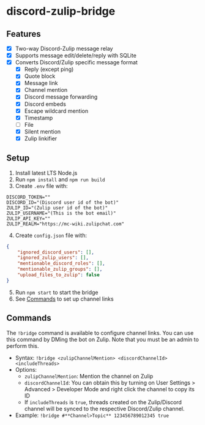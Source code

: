 # discord-zulip-bridge

## Features

- [x] Two-way Discord-Zulip message relay
- [x] Supports message edit/delete/reply with SQLite
- [x] Converts Discord/Zulip specific message format
  - [x] Reply (except ping)
  - [x] Quote block
  - [x] Message link
  - [x] Channel mention
  - [x] Discord message forwarding
  - [x] Discord embeds
  - [x] Escape wildcard mention
  - [x] Timestamp
  - [ ] File
  - [x] Silent mention
  - [x] Zulip linkifier

## Setup

1. Install latest LTS Node.js
2. Run `npm install` and `npm run build`
3. Create `.env` file with:
```env
DISCORD_TOKEN=""
DISCORD_ID="(Discord user id of the bot)"
ZULIP_ID="(Zulip user id of the bot)"
ZULIP_USERNAME="(This is the bot email)"
ZULIP_API_KEY=""
ZULIP_REALM="https://mc-wiki.zulipchat.com"
```
4. Create `config.json` file with:
```json
{
	"ignored_discord_users": [],
	"ignored_zulip_users": [],
	"mentionable_discord_roles": [],
	"mentionable_zulip_groups": [],
	"upload_files_to_zulip": false
}
```
5. Run `npm start` to start the bridge
6. See [Commands](#commands) to set up channel links

## Commands

The `!bridge` command is available to configure channel links. You can use this command by DMing the bot on Zulip. Note that you must be an admin to perform this.

- Syntax: `!bridge <zulipChannelMention> <discordChannelId> <includeThreads>`
- Options:
  - `zulipChannelMention`: Mention the channel on Zulip
  - `discordChannelId`: You can obtain this by turning on User Settings > Advanced > Developer Mode and right click the channel to copy its ID
  - If `includeThreads` is `true`, threads created on the Zulip/Discord channel will be synced to the respective Discord/Zulip channel.
- Example: `!bridge #**Channel>Topic** 123456789012345 true`
